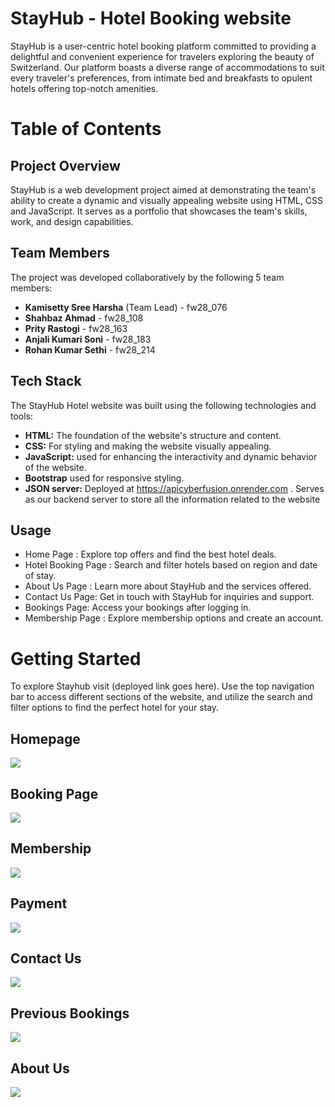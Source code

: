 
# StayHub - Hotel Booking website

StayHub is a user-centric hotel booking platform committed to providing a delightful and convenient experience for travelers exploring the beauty of Switzerland. Our platform boasts a diverse range of accommodations to suit every traveler's preferences, from intimate bed and breakfasts to opulent hotels offering top-notch amenities.

# Table of Contents


## Project Overview
StayHub is a web development project aimed at demonstrating the team's ability to create a dynamic and visually appealing website using HTML, CSS and JavaScript. It serves as a portfolio that showcases the team's skills, work, and design capabilities.

## Team Members
The project was developed collaboratively by the following 5 team members:

+ **Kamisetty Sree Harsha** (Team Lead) - fw28_076
+ **Shahbaz Ahmad** - fw28_108
+ **Prity Rastogi** - fw28_163
+ **Anjali Kumari Soni** - fw28_183
+ **Rohan Kumar Sethi** - fw28_214

## Tech Stack

The StayHub Hotel website was built using the following technologies and tools:

+ **HTML:** The foundation of the website's structure and content.
+ **CSS:** For styling and making the website visually appealing.
+ **JavaScript:** used for enhancing the interactivity and dynamic behavior of the website.
+ **Bootstrap** used for responsive styling.
+ **JSON server:**  Deployed at https://apicyberfusion.onrender.com . Serves as our backend server to store all the information related to the website


## Usage
+ Home Page : Explore top offers and find the best hotel deals.
+ Hotel Booking Page : Search and filter hotels based on region and date of stay.
+ About Us Page : Learn more about StayHub and the services offered.
+ Contact Us Page: Get in touch with StayHub for inquiries and support.
+ Bookings Page: Access your bookings after logging in.
+ Membership Page : Explore membership options and create an account.


# Getting Started
To explore Stayhub visit (deployed link goes here). Use the top navigation bar to access different sections of the website, and utilize the search and filter options to find the perfect hotel for your stay.

## Homepage
<img src="https://github.com/SreeHarsha-Kamisetty/cyber-fusion/assets/128986644/51bc32bd-8a13-4f2d-aced-7d336829d7ed">

## Booking Page
<img src="https://github.com/SreeHarsha-Kamisetty/cyber-fusion/assets/128986644/397339f7-94a0-425c-bb35-76562e8e3016">

## Membership
<img src="https://github.com/SreeHarsha-Kamisetty/cyber-fusion/assets/128986644/4c60efec-b38e-425d-80db-5d11a957c024">

## Payment
<img src="https://github.com/SreeHarsha-Kamisetty/cyber-fusion/assets/128986644/727ef164-98be-472a-bbb7-e1e3f569d556">

## Contact Us
<img src="https://github.com/SreeHarsha-Kamisetty/cyber-fusion/assets/128986644/68028f59-17a0-4b8c-8b97-23ad7fab465a">

## Previous Bookings
<img src="https://github.com/SreeHarsha-Kamisetty/cyber-fusion/assets/128986644/8a8422bf-94a3-4d32-87e4-fefda84dd22e">

## About Us
<img src="https://github.com/SreeHarsha-Kamisetty/cyber-fusion/assets/128986644/25ede97a-dcb6-48e6-8678-14f2c03776f2">












